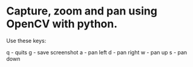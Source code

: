 # Capture, zoom and pan using OpenCV with python.

Use these keys:

q - quits
g - save screenshot
a - pan left
d - pan right
w - pan up
s - pan down
